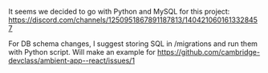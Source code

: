It seems we decided to go with Python and MySQL for this project: https://discord.com/channels/1250951867891187813/1404210601613328457

For DB schema changes, I suggest storing SQL in /migrations and run them with Python script. Will make an example for https://github.com/cambridge-devclass/ambient-app--react/issues/1
